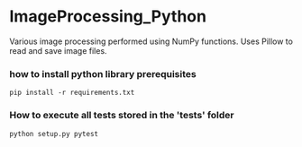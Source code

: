 # ImageProcessing_Python
Various image processing performed using NumPy functions. Uses Pillow to read and save image files. 

### how to install python library prerequisites
```
pip install -r requirements.txt
```
### How to execute all tests stored in the 'tests' folder
```
python setup.py pytest
```

